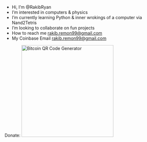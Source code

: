 - Hi, I’m @RakibRyan
- I’m interested in computers & physics
- I’m currently learning Python & inner wrokings of a computer via Nand2Tetris 
- I’m looking to collaborate on fun projects
- How to reach me rakib.remon99@gmail.com
- My Coinbase Email rakib.remon99@gmail.com

Donate:
<a href="https://www.bitcoinqrcodemaker.com"><img src="https://www.bitcoinqrcodemaker.com/api/?style=bitcoin&amp;address=327dZjeWci6L7tyQWU1RxRszfiwEG1s8Tf" alt="Bitcoin QR Code Generator" height="300" width="300" border="0" /></a>
<!---
RakibRyan/RakibRyan is a ✨ special ✨ repository because its `README.md` (this file) appears on your GitHub profile.
You can click the Preview link to take a look at your changes.
--->

